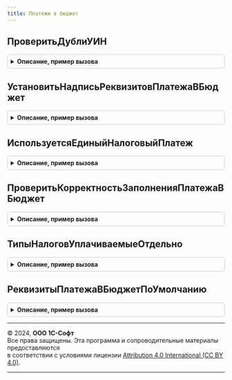 ```yaml
---
title: Платежи в бюджет
---
```



## ПроверитьДублиУИН
<details style="margin: 1em 0; padding: 0.5em; border: 1px solid #ccc; border-radius: 6px;">

<summary style="font-weight: bold; cursor: pointer;">Описание, пример вызова</summary>

```bsl

// Проверяет наличие дублей УИН в документах
//
// Параметры:
//	ИдентификаторПлатежа - Строка - Проверяемый идентификатор платежа
//	Ссылка - ДокументСсылка - Проверяемый документ.
//
// Возвращаемое значение:
//	Массив - массив ошибок
//
Функция ПроверитьДублиУИН(ИдентификаторПлатежа, Ссылка) Экспорт
```

Пример вызова
```bsl
Результат = ПлатежиВБюджет.ПроверитьДублиУИН(ИдентификаторПлатежа, Ссылка) 
```
</details>

## УстановитьНадписьРеквизитовПлатежаВБюджет
<details style="margin: 1em 0; padding: 0.5em; border: 1px solid #ccc; border-radius: 6px;">

<summary style="font-weight: bold; cursor: pointer;">Описание, пример вызова</summary>

```bsl

// Устанавливает надпись реквизитов платежа в бюджет
//
// Параметры:
//    Форма - ФормаКлиентскогоПриложения - форма, из которой вызвана функция.
//
Процедура УстановитьНадписьРеквизитовПлатежаВБюджет(Форма) Экспорт
```

Пример вызова
```bsl
ПлатежиВБюджет.УстановитьНадписьРеквизитовПлатежаВБюджет(Форма) 
```
</details>

## ИспользуетсяЕдиныйНалоговыйПлатеж
<details style="margin: 1em 0; padding: 0.5em; border: 1px solid #ccc; border-radius: 6px;">

<summary style="font-weight: bold; cursor: pointer;">Описание, пример вызова</summary>

```bsl

// Возвращает признак использования Единого налогового платежа
//
// Параметры:
//	Организация - СправочникСсылка.Организации - проверяемая организация
//	Период - Дата - дата проверки
//
// Возвращаемое значение:
//	Булево - признак использования ЕНП.
//
Функция ИспользуетсяЕдиныйНалоговыйПлатеж(Организация, Период) Экспорт
```

Пример вызова
```bsl
Результат = ПлатежиВБюджет.ИспользуетсяЕдиныйНалоговыйПлатеж(Организация, Период) 
```
</details>

## ПроверитьКорректностьЗаполненияПлатежаВБюджет
<details style="margin: 1em 0; padding: 0.5em; border: 1px solid #ccc; border-radius: 6px;">

<summary style="font-weight: bold; cursor: pointer;">Описание, пример вызова</summary>

```bsl

// Проверяет корректность указания типа налога и выводит предупреждение
//
// Параметры:
//    Форма - ФормаКлиентскогоПриложения - форма, из которой вызвана функция
//    ДатаПлатежа - Дата - дата платежа.
//
Процедура ПроверитьКорректностьЗаполненияПлатежаВБюджет(Форма, Знач ДатаПлатежа) Экспорт
```

Пример вызова
```bsl
ПлатежиВБюджет.ПроверитьКорректностьЗаполненияПлатежаВБюджет(Форма, ДатаПлатежа) 
```
</details>

## ТипыНалоговУплачиваемыеОтдельно
<details style="margin: 1em 0; padding: 0.5em; border: 1px solid #ccc; border-radius: 6px;">

<summary style="font-weight: bold; cursor: pointer;">Описание, пример вызова</summary>

```bsl

// Устарела. Следует использовать ЕдиныйНалоговыйСчет.ВидыНалоговУплачиваемыеОтдельно
// Проверяет использование регламентированного учета в рассчитываемом периоде.
//
// Возвращаемое значение:
//	Массив - массив налогов, уплачиваемых отдельно
//
Функция ТипыНалоговУплачиваемыеОтдельно() Экспорт
```

Пример вызова
```bsl
Результат = ПлатежиВБюджет.ТипыНалоговУплачиваемыеОтдельно() 
```
</details>

## РеквизитыПлатежаВБюджетПоУмолчанию
<details style="margin: 1em 0; padding: 0.5em; border: 1px solid #ccc; border-radius: 6px;">

<summary style="font-weight: bold; cursor: pointer;">Описание, пример вызова</summary>

```bsl

// Устанавливает реквизиты платежа в бюджет по умолчанию.
//
// Параметры:
//  ДокументОбъект - ДокументОбъект.СписаниеБезналичныхДенежныхСредств, ДокументОбъект.ЗаявкаНаРасходованиеДенежныхСредств -
//                   объект, в котором заполняются реквизиты платежа в бюджет.
//
Процедура РеквизитыПлатежаВБюджетПоУмолчанию(ДокументОбъект) Экспорт
```

Пример вызова
```bsl
ПлатежиВБюджет.РеквизитыПлатежаВБюджетПоУмолчанию(ДокументОбъект) 
```
</details>

---

© 2024, **ООО 1С-Софт**  
Все права защищены. Эта программа и сопроводительные материалы предоставляются  
в соответствии с условиями лицензии [Attribution 4.0 International (CC BY 4.0)](https://creativecommons.org/licenses/by/4.0/legalcode).

---
